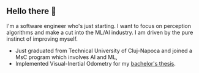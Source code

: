 ## Hello there 👋

<!--
**costineesti/costineesti** is a ✨ _special_ ✨ repository because its `README.md` (this file) appears on your GitHub profile.

Here are some ideas to get you started:

- 🔭 I’m currently working on ...
- 🌱 I’m currently learning ...
- 👯 I’m looking to collaborate on ...
- 🤔 I’m looking for help with ...
- 💬 Ask me about ...
- 📫 How to reach me: ...
- 😄 Pronouns: ...
- ⚡ Fun fact: ...
-->
I'm a software engineer who's just starting. I want to focus on perception algorithms and make a cut into the ML/AI industry.
I am driven by the pure instinct of improving myself.

* Just graduated from Technical University of Cluj-Napoca and joined a MsC program which involves AI and ML,
* Implemented Visual-Inertial Odometry for my [bachelor's thesis](https://costinchitic.co/projects/Bachelors).
